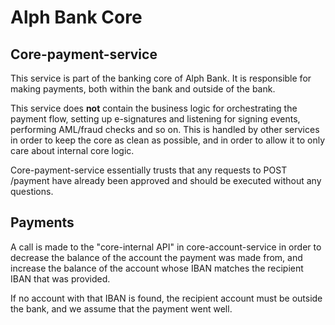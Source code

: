 # Alph Bank Core
## Core-payment-service

This service is part of the banking core of Alph Bank. It is responsible for making payments, both within the bank and outside of the bank. 

This service does **not** contain the business logic for orchestrating the payment flow, setting up e-signatures and listening for signing events, performing AML/fraud checks and so on.
This is handled by other services in order to keep the core as clean as possible, and in order to allow it to only care about internal core logic.

Core-payment-service essentially trusts that any requests to POST /payment have already been approved and should be executed without any questions. 

## Payments

A call is made to the "core-internal API" in core-account-service in order to decrease the balance of the account the payment was made from, and increase the balance of the account whose IBAN matches the recipient IBAN that was provided.

If no account with that IBAN is found, the recipient account must be outside the bank, and we assume that the payment went well.
